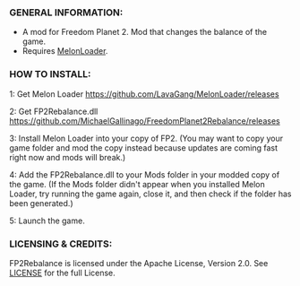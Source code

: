 ### GENERAL INFORMATION:

- A mod for Freedom Planet 2. Mod that changes the balance of the game.
- Requires [MelonLoader](https://github.com/LavaGang/MelonLoader).

### HOW TO INSTALL:

1: Get Melon Loader https://github.com/LavaGang/MelonLoader/releases

2: Get FP2Rebalance.dll https://github.com/MichaelGallinago/FreedomPlanet2Rebalance/releases

3: Install Melon Loader into your copy of FP2. (You may want to copy your game folder and mod the copy instead because updates are coming fast right now and mods will break.)

4: Add the FP2Rebalance.dll to your Mods folder in your modded copy of the game. (If the Mods folder didn't appear when you installed Melon Loader, try running the game again, close it, and then check if the folder has been generated.)

5: Launch the game.

### LICENSING & CREDITS:

FP2Rebalance is licensed under the Apache License, Version 2.0. See [LICENSE](https://github.com/LavaGang/TestMod/blob/master/LICENSE.md) for the full License.

